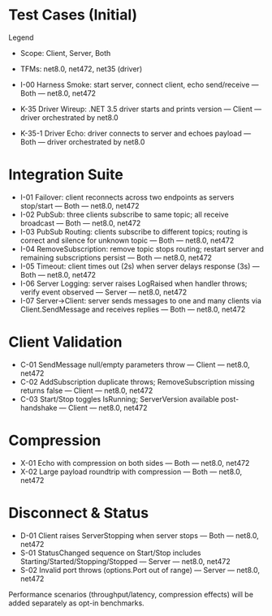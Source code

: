# Test Cases (Initial)

Legend
- Scope: Client, Server, Both
- TFMs: net8.0, net472, net35 (driver)

- I-00 Harness Smoke: start server, connect client, echo send/receive — Both — net8.0, net472
- K-35 Driver Wireup: .NET 3.5 driver starts and prints version — Client — driver orchestrated by net8.0
- K-35-1 Driver Echo: driver connects to server and echoes payload — Both — driver orchestrated by net8.0

# Integration Suite
- I-01 Failover: client reconnects across two endpoints as servers stop/start — Both — net8.0, net472
- I-02 PubSub: three clients subscribe to same topic; all receive broadcast — Both — net8.0, net472
- I-03 PubSub Routing: clients subscribe to different topics; routing is correct and silence for unknown topic — Both — net8.0, net472
- I-04 RemoveSubscription: remove topic stops routing; restart server and remaining subscriptions persist — Both — net8.0, net472
- I-05 Timeout: client times out (2s) when server delays response (3s) — Both — net8.0, net472
- I-06 Server Logging: server raises LogRaised when handler throws; verify event observed — Server — net8.0, net472
- I-07 Server→Client: server sends messages to one and many clients via Client.SendMessage and receives replies — Both — net8.0, net472

# Client Validation
- C-01 SendMessage null/empty parameters throw — Client — net8.0, net472
- C-02 AddSubscription duplicate throws; RemoveSubscription missing returns false — Client — net8.0, net472
- C-03 Start/Stop toggles IsRunning; ServerVersion available post-handshake — Client — net8.0, net472

# Compression
- X-01 Echo with compression on both sides — Both — net8.0, net472
- X-02 Large payload roundtrip with compression — Both — net8.0, net472

# Disconnect & Status
- D-01 Client raises ServerStopping when server stops — Both — net8.0, net472
- S-01 StatusChanged sequence on Start/Stop includes Starting/Started/Stopping/Stopped — Server — net8.0, net472
- S-02 Invalid port throws (options.Port out of range) — Server — net8.0, net472

Performance scenarios (throughput/latency, compression effects) will be added separately as opt-in benchmarks.
